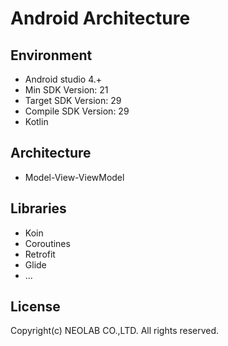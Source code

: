 # Android Architecture #

## Environment

* Android studio 4.+
* Min SDK Version: 21
* Target SDK Version: 29
* Compile SDK Version: 29 
* Kotlin

## Architecture

* Model-View-ViewModel 

## Libraries

* Koin 
* Coroutines
* Retrofit
* Glide
* ...

## License
Copyright(c) NEOLAB CO.,LTD. All rights reserved.
